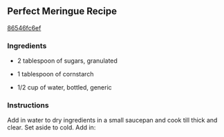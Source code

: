 ## Perfect Meringue Recipe

[86546fc6ef](http://cookeatshare.com/recipes/perfect-meringue-11925)

### Ingredients

 - 2 tablespoon of sugars, granulated

 - 1 tablespoon of cornstarch

 - 1/2 cup of water, bottled, generic

### Instructions

Add in water to dry ingredients in a small saucepan and cook till thick and clear. Set aside to cold. Add in: